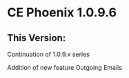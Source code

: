 # CE Phoenix 1.0.9.6

## This Version:

Continuation of 1.0.9.x series

Addition of new feature Outgoing Emails

